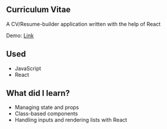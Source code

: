 ## Curriculum Vitae
A CV/Resume-builder application written with the help of React

Demo: [Link](https://marboleda.github.io/cv-project/)

## Used
- JavaScript
- React

## What did I learn?
- Managing state and props
- Class-based components
- Handling inputs and rendering lists with React